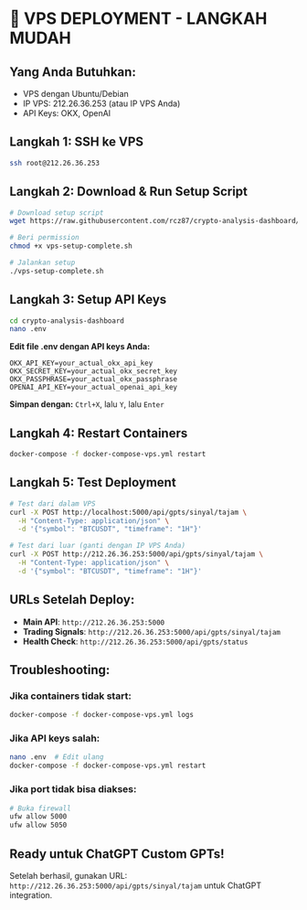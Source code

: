 # 🚀 VPS DEPLOYMENT - LANGKAH MUDAH

## Yang Anda Butuhkan:
- VPS dengan Ubuntu/Debian
- IP VPS: 212.26.36.253 (atau IP VPS Anda)
- API Keys: OKX, OpenAI

## Langkah 1: SSH ke VPS
```bash
ssh root@212.26.36.253
```

## Langkah 2: Download & Run Setup Script
```bash
# Download setup script
wget https://raw.githubusercontent.com/rcz87/crypto-analysis-dashboard/main/vps-setup-complete.sh

# Beri permission
chmod +x vps-setup-complete.sh

# Jalankan setup
./vps-setup-complete.sh
```

## Langkah 3: Setup API Keys
```bash
cd crypto-analysis-dashboard
nano .env
```

**Edit file .env dengan API keys Anda:**
```
OKX_API_KEY=your_actual_okx_api_key
OKX_SECRET_KEY=your_actual_okx_secret_key
OKX_PASSPHRASE=your_actual_okx_passphrase
OPENAI_API_KEY=your_actual_openai_api_key
```

**Simpan dengan:** `Ctrl+X`, lalu `Y`, lalu `Enter`

## Langkah 4: Restart Containers
```bash
docker-compose -f docker-compose-vps.yml restart
```

## Langkah 5: Test Deployment
```bash
# Test dari dalam VPS
curl -X POST http://localhost:5000/api/gpts/sinyal/tajam \
  -H "Content-Type: application/json" \
  -d '{"symbol": "BTCUSDT", "timeframe": "1H"}'

# Test dari luar (ganti dengan IP VPS Anda)
curl -X POST http://212.26.36.253:5000/api/gpts/sinyal/tajam \
  -H "Content-Type: application/json" \
  -d '{"symbol": "BTCUSDT", "timeframe": "1H"}'
```

## URLs Setelah Deploy:
- **Main API**: `http://212.26.36.253:5000`
- **Trading Signals**: `http://212.26.36.253:5000/api/gpts/sinyal/tajam`
- **Health Check**: `http://212.26.36.253:5000/api/gpts/status`

## Troubleshooting:

### Jika containers tidak start:
```bash
docker-compose -f docker-compose-vps.yml logs
```

### Jika API keys salah:
```bash
nano .env  # Edit ulang
docker-compose -f docker-compose-vps.yml restart
```

### Jika port tidak bisa diakses:
```bash
# Buka firewall
ufw allow 5000
ufw allow 5050
```

## Ready untuk ChatGPT Custom GPTs!
Setelah berhasil, gunakan URL: `http://212.26.36.253:5000/api/gpts/sinyal/tajam` untuk ChatGPT integration.